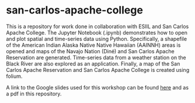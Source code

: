 # san-carlos-apache-college

This is a repository for work done in collaboration with ESIIL and San Carlos Apache College. The Jupyter Notebook (.ipynb) demonstrates how to open and plot spatial and time-series data using Python. Specifically, a shapefile of the American Indian Alaska Native Native Hawaiian (AAINNH) areas is opened and maps of the Navajo Nation (Diné) and San Carlos Apache Reservation are generated. Time-series data from a weather station on the Black River are also explored as an application. Finally, a map of the San Carlos Apache Reservation and San Carlos Apache College is created using folium.

A link to the Google slides used for this workshop can be found [here](https://docs.google.com/presentation/d/15GlWSUZNjMTClm-Ov0-Be-lJqeRAWEBP0O6WOT_Bppw/edit?usp=sharing) and as a pdf in this repository.

